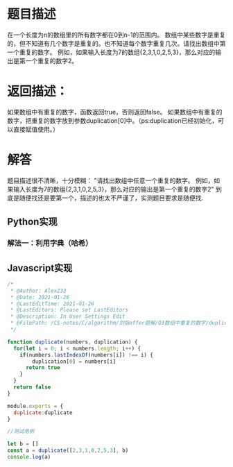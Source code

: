 
#  题目描述
在一个长度为n的数组里的所有数字都在0到n-1的范围内。 数组中某些数字是重复的，但不知道有几个数字是重复的。也不知道每个数字重复几次。请找出数组中第一个重复的数字。 例如，如果输入长度为7的数组{2,3,1,0,2,5,3}，那么对应的输出是第一个重复的数字2。
# 返回描述：
如果数组中有重复的数字，函数返回true，否则返回false。
如果数组中有重复的数字，把重复的数字放到参数duplication[0]中。（ps:duplication已经初始化，可以直接赋值使用。）

# 解答
题目描述很不清晰，十分模糊：
"请找出数组中任意一个重复的数字。 例如，如果输入长度为7的数组{2,3,1,0,2,5,3}，那么对应的输出是第一个重复的数字2"
到底是随便找还是要第一个，描述的也太不严谨了，实测题目要求是随便找.

## Python实现

### 解法一：利用字典（哈希）

## Javascript实现

```javascript
/*
 * @Author: AlexZ33
 * @Date: 2021-01-26
 * @LastEditTime: 2021-01-26
 * @LastEditors: Please set LastEditors
 * @Description: In User Settings Edit
 * @FilePath: /CS-notes/C/algorithm/剑指offer题解/Q3数组中重复的数字/duplicate.js
 */

function duplicate(numbers, duplication) {
  for(let i = 0; i < numbers.length; i++) {
    if(numbers.lastIndexOf(numbers[i]) !== i) {
        duplication[0] = numbers[i]
      return true
    }
  }
  return false
}

module.exports = {
  duplicate:duplicate
}

//测试用例

let b = []
const a = duplicate([2,3,1,0,2,5,3], b)
console.log(a)


```